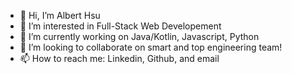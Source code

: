 - 👋 Hi, I’m Albert Hsu
- 👀 I’m interested in Full-Stack Web Developement
- 🌱 I’m currently working on Java/Kotlin, Javascript, Python
- 💞️ I’m looking to collaborate on smart and top engineering team!
- 📫 How to reach me: Linkedin, Github, and email

<!---
iverson52000/iverson52000 is a ✨ special ✨ repository because its `README.md` (this file) appears on your GitHub profile.
You can click the Preview link to take a look at your changes.
--->
